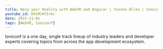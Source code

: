 ```yaml
---
title: Warp your Reality with WebVR and Angular | Yvonne Allen | Ioniconf 2020
youtube_id: D4sMJHl5rbc
date: 2015-11-01
tags: [WebVR, Ioniconf]
---
```


Ioniconf is a one day, single track lineup of industry leaders and developer experts covering topics from across the app development ecosystem.


